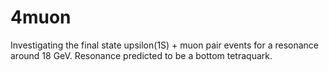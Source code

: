 # 4muon
Investigating the final state upsilon(1S) + muon pair events for a resonance around 18 GeV. Resonance predicted to be a bottom tetraquark.

